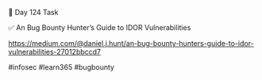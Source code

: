 🎯 Day 124 Task


✅ An Bug Bounty Hunter’s Guide to IDOR Vulnerabilities


https://medium.com/@daniel.j.hunt/an-bug-bounty-hunters-guide-to-idor-vulnerabilities-27012bbccd7


#infosec #learn365 #bugbounty
